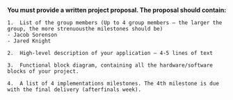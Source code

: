 <b>You must provide a written project proposal. The proposal should contain:</b>

    1.  List of the group members (Up to 4 group members – the larger the group, the more strenuousthe milestones should be)
	- Jacob Sorenson
	- Jared Knight
	
    2.  High-level description of your application – 4-5 lines of text

    3.  Functional block diagram, containing all the hardware/software blocks of your project.

    4.  A list of 4 implementations milestones. The 4th milestone is due with the final delivery (afterfinals week).
